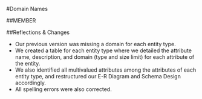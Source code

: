 #Domain Names

##MEMBER

##Reflections & Changes
- Our previous version was missing a domain for each entity type. 
- We created a table for each entity type where we detailed the attribute name, description, and domain (type and size limit) for each attribute of the entity.
- We also identified all multivalued attributes among the attributes of each entity type, and restructured our E-R Diagram and Schema Design accordingly. 
- All spelling errors were also corrected.

